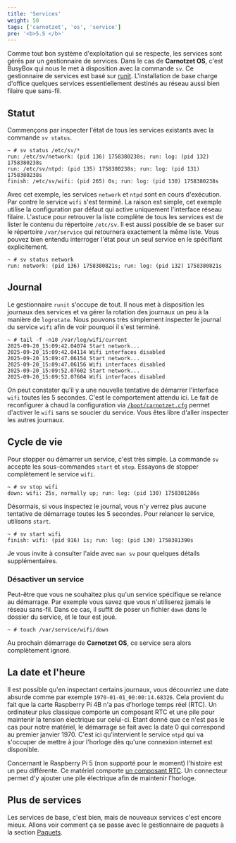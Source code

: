 ```yaml
---
title: 'Services'
weight: 50
tags: ['carnotzet', 'os', 'service']
pre: '<b>5.5 </b>'
---
```


Comme tout bon système d'exploitation qui se respecte, les services sont gérés
par un gestionnaire de services. Dans le cas de **Carnotzet OS**, c'est BusyBox
qui nous le met à disposition avec la commande `sv`. Ce gestionnaire de services
est basé sur [runit][runit]. L'installation de base charge d'office quelques
services essentiellement destinés au réseau aussi bien filaire que sans-fil.

## Statut

Commençons par inspecter l'état de tous les services existants avec la commande
`sv status`.

```
~ # sv status /etc/sv/*
run: /etc/sv/network: (pid 136) 1758380238s; run: log: (pid 132) 1758380238s
run: /etc/sv/ntpd: (pid 135) 1758380238s; run: log: (pid 131) 1758380238s
finish: /etc/sv/wifi: (pid 265) 0s; run: log: (pid 130) 1758380238s
```

Avec cet exemple, les services `network` et `ntpd` sont en cours d'exécution.
Par contre le service `wifi` s'est terminé. La raison est simple, cet exemple
utilise la configuration par défaut qui active uniquement l'interface réseau
filaire. L'astuce pour retrouver la liste complète de tous les services est de
lister le contenu du répertoire `/etc/sv`. Il est aussi possible de se baser sur
le répertoire `/var/service` qui retournera exactement la même liste. Vous
pouvez bien entendu interroger l'état pour un seul service en le spécifiant
explicitement.

```
~ # sv status network
run: network: (pid 136) 1758380821s; run: log: (pid 132) 1758380821s
```

## Journal

Le gestionnaire `runit` s'occupe de tout. Il nous met à disposition les journaux
des services et va gérer la rotation des journaux un peu à la manière de
`logrotate`. Nous pouvons très simplement inspecter le journal du service `wifi`
afin de voir pourquoi il s'est terminé.

```
~ # tail -f -n10 /var/log/wifi/current
2025-09-20_15:09:42.04074 Start network...
2025-09-20_15:09:42.04114 Wifi interfaces disabled
2025-09-20_15:09:47.06154 Start network...
2025-09-20_15:09:47.06156 Wifi interfaces disabled
2025-09-20_15:09:52.07602 Start network...
2025-09-20_15:09:52.07604 Wifi interfaces disabled
```

On peut constater qu'il y a une nouvelle tentative de démarrer l'interface
`wifi` toutes les 5 secondes. C'est le comportement attendu ici. Le fait de
reconfigurer à chaud la configuration via
[`/boot/carnotzet.cfg`](/carnotzet/03.settings/#bootcarnotzetcfg) permet
d'activer le `wifi` sans se soucier du service. Vous êtes libre d'aller
inspecter les autres journaux.

## Cycle de vie

Pour stopper ou démarrer un service, c'est très simple. La commande `sv` accepte
les sous-commandes `start` et `stop`. Essayons de stopper complètement le
service `wifi`.

```
~ # sv stop wifi
down: wifi: 25s, normally up; run: log: (pid 130) 1758381286s
```

Désormais, si vous inspectez le journal, vous n'y verrez plus aucune tentative
de démarrage toutes les 5 secondes. Pour relancer le service, utilisons `start`.

```
~ # sv start wifi
finish: wifi: (pid 916) 1s; run: log: (pid 130) 1758381390s
```

Je vous invite à consulter l'aide avec `man sv` pour quelques détails
supplémentaires.

### Désactiver un service

Peut-être que vous ne souhaitez plus qu'un service spécifique se relance au
démarrage. Par exemple vous savez que vous n'utiliserez jamais le réseau
sans-fil. Dans ce cas, il suffit de poser un fichier `down` dans le dossier du
service, et le tour est joué.

```
~ # touch /var/service/wifi/down
```

Au prochain démarrage de **Carnotzet OS**, ce service sera alors complètement
ignoré.

## La date et l'heure

Il est possible qu'en inspectant certains journaux, vous découvriez une date
absurde comme par exemple `1970-01-01_00:00:14.68326`. Cela provient du fait que
la carte Raspberry Pi 4B n'a pas d'horloge temps réel (RTC). Un ordinateur plus
classique comporte un composant RTC et une pile pour maintenir la tension
électrique sur celui-ci. Étant donné que ce n'est pas le cas pour notre
matériel, le démarrage se fait avec la date 0 qui correspond au premier
janvier 1970. C'est ici qu'intervient le service `ntpd` qui va s'occuper de
mettre à jour l'horloge dès qu'une connexion internet est disponible.

Concernant le Raspberry Pi 5 (non supporté pour le moment) l'histoire est un peu
différente. Ce matériel comporte [un composant RTC][rtc]. Un connecteur permet
d'y ajouter une pile électrique afin de maintenir l'horloge.

## Plus de services

Les services de base, c'est bien, mais de nouveaux services c'est encore mieux.
Allons voir comment ça se passe avec le gestionnaire de paquets à la section
[Paquets](/carnotzet/06.packages.md).

[runit]: https://smarden.org/runit/
[rtc]:
  https://www.raspberrypi.com/documentation/computers/raspberry-pi.html#real-time-clock-rtc
